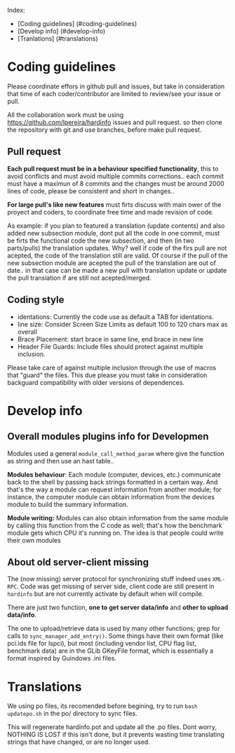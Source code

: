 Index:

* [Coding guidelines] (#coding-guidelines)
* [Develop info] (#develop-info)
* [Tranlations] (#translations)

# Coding guidelines

Please coordinate effors in github pull and issues, 
but take in consideration that time of each coder/contributor are limited to review/see your issue or pull.

All the collaboration work must be using https://github.com/lpereira/hardinfo issues and pull request.
so then clone the repository with git and use branches, before make pull request.

## Pull request

**Each pull request must be in a behaviour specified functionality**, 
this to avoid conflicts and must avoid multiple commits corrections.. each commit must have a maximun of 8 commits
and the changes must be around 2000 lines of code, please be consistent and short in changes.. 

**For large pull's like new features** must firts discuss with main ower of the proyect and coders, 
to coordinate free time and made revision of code.

As example: if you plan to featured a translation (update contents) and also added new subsection module, dont 
put all the code in one commit, must be firts the functional code the new subsection, and then (in two parts/pulls) 
the translation updates. Why? well if code of the firs pull are not acepted, the code of the translation still are valid.
Of course if the pull of the new subsection module are acepted the pull of the translation are out of date.. 
in that case can be made a new pull with translation update or update the pull translation if are still not acepted/merged.

## Coding style

* identations: Currently the code use as default a TAB for identations. 
* line size: Consider Screen Size Limits as default 100 to 120 chars max as overall
* Brace Placement: start brace in same line, end brace in new line
* Header File Guards: Include files should protect against multiple inclusion.

Please take care of against multiple inclusion through the use of macros that "guard" the files.
This due please you must take in consideration backguard compatibility with older versions of dependences.

# Develop info

## Overall modules plugins info for Developmen

Modules used a general `module_call_method_param` where give the function as string and then use an hast table.. 

**Modules behaviour**: Each module (computer, devices, etc.) communicate back to the shell by passing back strings formatted in a certain way. 
And that's the way a module can request information from another module; for instance, the computer module can obtain 
information from the devices module to build the summary information.

**Module writing:** Modules can also obtain information from the same module by calling this function from the C code as well; 
that's how the benchmark module gets which CPU it's running on. The idea is that people could write their own 
modules

## About old server-client missing

The (now missing) server protocol for synchronizing stuff indeed uses `XML-RPC`. Code was get missing of server side, 
client code are still present in `hardinfo` but are not currently activate by default when will compile.

There are just two function, **one to get server data/info** and **other to upload data/info**. 

The one to upload/retrieve data is used by many other functions; grep for calls to `sync_manager_add_entry()`. 
Some things have their own format (like pci.ids file for lspci), but most (including vendor list, CPU flag list, 
benchmark data) are in the GLib GKeyFile format, which is essentially a format inspired by Guindows .ini files.

# Translations

We using po files, its recomended before begining, 
try to run `bash updatepo.sh` in the po/ directory to sync files.

This will regenerate hardinfo.pot and update all the .po files. Dont worry, 
NOTHING IS LOST if this isn't done, but it prevents wasting time translating
strings that have changed, or are no longer used.

